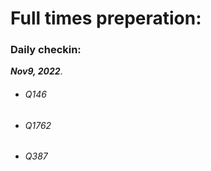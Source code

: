# Full times preperation: 

### Daily checkin:  

***Nov9, 2022***.
 - ###### Q146  
 - ###### Q1762 
 - ###### Q387  
